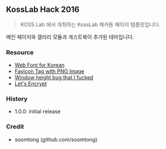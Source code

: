 ## KossLab Hack 2016

> KOSS Lab 에서 개최하는 KossLab 해카톤 페이지 템플릿입니다.

메인 페이지와 갤러리 모듈과 게스트북이 추가된 테마입니다.

### Resource

- [Web Font for Korean](https://developers-kr.googleblog.com/2015/10/noto.html)
- [Favicon Tag with PNG Image](http://stackoverflow.com/questions/6121725/favicon-ico-or-png-correct-tags)
- [Window height bug that I fucked](http://viralpatel.net/blogs/jquery-window-height-incorrect/)
- [Let's Encrypt](https://letsencrypt.org/about/)

### History

- 1.0.0: initial release

### Credit

- soomtong (github.com/soomtong)